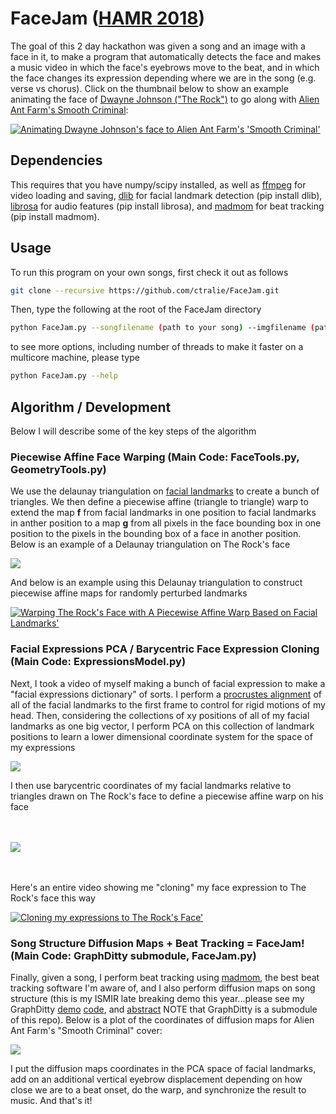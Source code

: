 # FaceJam (<a href = "https://labrosa.ee.columbia.edu/hamr_ismir2018/">HAMR 2018</a>)

The goal of this 2 day hackathon was given a song and an image with a face in it, to make a program that automatically detects the face and makes a music video in which the face's eyebrows move to the beat, and in which the face changes its expression depending where we are in the song (e.g. verse vs chorus).  Click on the thumbnail below to show an example animating the face of <a href = "https://en.wikipedia.org/wiki/Dwayne_Johnson">Dwayne Johnson ("The Rock")</a> to go along with <a href = "https://www.youtube.com/watch?v=CDl9ZMfj6aE">Alien Ant Farm's Smooth Criminal</a>:


[![Animating Dwayne Johnson's face to Alien Ant Farm's 'Smooth Criminal'](https://img.youtube.com/vi/nCy7NGGN-3U/1.jpg)](https://www.youtube.com/watch?v=nCy7NGGN-3U)

## Dependencies
This requires that you have numpy/scipy installed, as well as <a href = "https://www.ffmpeg.org/">ffmpeg</a> for video loading and saving, <a href = "http://dlib.net/">dlib</a> for facial landmark detection (pip install dlib), <a href = "https://librosa.github.io/librosa/">librosa</a> for audio features (pip install librosa), and <a href = "https://github.com/CPJKU/madmom">madmom</a> for beat tracking (pip install madmom).

## Usage
To run this program on your own songs, first check it out as follows

~~~~~ bash
git clone --recursive https://github.com/ctralie/FaceJam.git
~~~~~

Then, type the following at the root of the FaceJam directory

~~~~~ bash
python FaceJam.py --songfilename (path to your song) --imgfilename (path to image with a face in it) --videoname (output name for the resulting music video, e.g. "myvideo.avi")
~~~~~

to see more options, including number of threads to make it faster on a multicore machine, please type
~~~~~ bash
python FaceJam.py --help
~~~~~

## Algorithm / Development

Below I will describe some of the key steps of the algorithm


### Piecewise Affine Face Warping (Main Code: FaceTools.py, GeometryTools.py)

We use the delaunay triangulation on <a href = "http://dlib.net/face_landmark_detection.py.html">facial landmarks</a> to create a bunch of triangles.  We then define a piecewise affine (triangle to triangle) warp to extend the map <b>f</b> from facial landmarks in one position to facial landmarks in anther position to a map <b>g</b> from all pixels in the face bounding box in one position to the pixels in the bounding box of a face in another position.  Below is an example of a Delaunay triangulation on The Rock's face

<img src = "http://www.ctralie.com/Research/FaceJam_HAMR2018/TheRockDelaunay.svg">



And below is an example using this Delaunay triangulation to construct piecewise affine maps for randomly perturbed landmarks 

[![Warping The Rock's Face with A Piecewise Affine Warp Based on Facial Landmarks'](https://img.youtube.com/vi/PEP8yz_msjw/1.jpg)](https://www.youtube.com/watch?v=PEP8yz_msjw)


### Facial Expressions PCA / Barycentric Face Expression Cloning (Main Code: ExpressionsModel.py)

Next, I took a video of myself making a bunch of facial expression to make a "facial expressions dictionary" of sorts.  I perform a <a href = "https://en.wikipedia.org/wiki/Orthogonal_Procrustes_problem">procrustes alignment</a> of all of the facial landmarks to the first frame to control for rigid motions of my head.  Then, considering the collections of xy positions of all of my facial landmarks as one big vector, I perform PCA on this collection of landmark positions to learn a lower dimensional coordinate system for the space of my expressions

<img src = "http://www.ctralie.com/Research/FaceJam_HAMR2018/PrincipalComponents.svg">

I then use barycentric coordinates of my facial landmarks relative to triangles drawn on The Rock's face to define a piecewise affine warp on his face

<BR><BR>
<img src = "http://www.ctralie.com/Research/FaceJam_HAMR2018/TheRockPCs.png">

<BR><BR>
Here's an entire video showing me "cloning" my face expression to The Rock's face this way


[![Cloning my expressions to The Rock's Face'](https://img.youtube.com/vi/DLe8c7b0GTE/1.jpg)](https://www.youtube.com/watch?v=DLe8c7b0GTE)

### Song Structure Diffusion Maps + Beat Tracking = FaceJam! (Main Code: GraphDitty submodule, FaceJam.py)

Finally, given a song, I perform beat tracking using <a href = "https://github.com/CPJKU/madmom">madmom</a>, the best beat tracking software I'm aware of, and I also perform diffusion maps on song structure (this is my ISMIR late breaking demo this year...please see my GraphDitty <a href = "http://www.covers1000.net/GraphDitty/">demo</a> <a href = "https://github.com/ctralie/GraphDitty">code</a>, and <a href = "http://www.covers1000.net/ctralie2018_GraphDitty.pdf">abstract</a>  NOTE that GraphDitty is a submodule of this repo).  Below is a plot of the coordinates of diffusion maps for Alien Ant Farm's "Smooth Criminal" cover:


<img src = "http://www.ctralie.com/Research/FaceJam_HAMR2018/therock_AAF_4Components_MaxNormPerComponent.avi_DiffusionMaps.png">

I put the diffusion maps coordinates in the PCA space of facial landmarks, add on an additional vertical eyebrow displacement depending on how close we are to a beat onset, do the warp, and synchronize the result to music.  And that's it!
